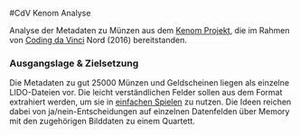 #CdV Kenom Analyse

Analyse der Metadaten zu Münzen aus dem [Kenom Projekt](http://www.kenom.de), die im Rahmen von [Coding da Vinci](https://codingdavinci.de) Nord (2016) bereitstanden.


### Ausgangslage & Zielsetzung

Die Metadaten zu gut 25000 Münzen und Geldscheinen liegen als einzelne LIDO-Dateien vor. Die leicht verständlichen Felder sollen aus dem Format extrahiert werden, um sie in [einfachen Spielen](https://hackdash.org/projects/57dd5e93d9284f016c047460) zu nutzen.
Die Ideen reichen dabei von ja/nein-Entscheidungen auf einzelnen Datenfelden über Memory mit den zugehörigen Bilddaten zu einem Quartett.


